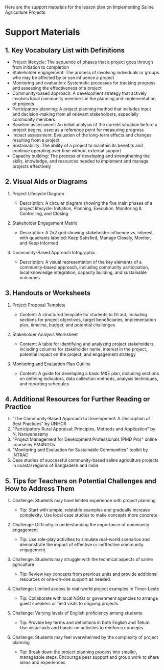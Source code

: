 Here are the support materials for the lesson plan on Implementing Saline Agriculture Projects:

# Support Materials

## 1. Key Vocabulary List with Definitions

- Project lifecycle: The sequence of phases that a project goes through from initiation to completion
- Stakeholder engagement: The process of involving individuals or groups who may be affected by or can influence a project
- Monitoring and evaluation: Systematic processes for tracking progress and assessing the effectiveness of a project
- Community-based approach: A development strategy that actively involves local community members in the planning and implementation of projects
- Participatory planning: A project planning method that includes input and decision-making from all relevant stakeholders, especially community members
- Baseline assessment: An initial analysis of the current situation before a project begins, used as a reference point for measuring progress
- Impact assessment: Evaluation of the long-term effects and changes resulting from a project
- Sustainability: The ability of a project to maintain its benefits and continue operating over time without external support
- Capacity building: The process of developing and strengthening the skills, knowledge, and resources needed to implement and manage projects effectively

## 2. Visual Aids or Diagrams

1. Project Lifecycle Diagram
   - Description: A circular diagram showing the five main phases of a project lifecycle: Initiation, Planning, Execution, Monitoring & Controlling, and Closing

2. Stakeholder Engagement Matrix
   - Description: A 2x2 grid showing stakeholder influence vs. interest, with quadrants labeled: Keep Satisfied, Manage Closely, Monitor, and Keep Informed

3. Community-Based Approach Infographic
   - Description: A visual representation of the key elements of a community-based approach, including community participation, local knowledge integration, capacity building, and sustainable outcomes

## 3. Handouts or Worksheets

1. Project Proposal Template
   - Content: A structured template for students to fill out, including sections for project objectives, target beneficiaries, implementation plan, timeline, budget, and potential challenges

2. Stakeholder Analysis Worksheet
   - Content: A table for identifying and analyzing project stakeholders, including columns for stakeholder name, interest in the project, potential impact on the project, and engagement strategy

3. Monitoring and Evaluation Plan Outline
   - Content: A guide for developing a basic M&E plan, including sections on defining indicators, data collection methods, analysis techniques, and reporting schedules

## 4. Additional Resources for Further Reading or Practice

1. "The Community-Based Approach to Development: A Description of Best Practices" by UNHCR
2. "Participatory Rural Appraisal: Principles, Methods and Application" by N. Narayanasamy
3. "Project Management for Development Professionals (PMD Pro)" online course by PM4NGOs
4. "Monitoring and Evaluation for Sustainable Communities" toolkit by INTRAC
5. Case studies of successful community-based saline agriculture projects in coastal regions of Bangladesh and India

## 5. Tips for Teachers on Potential Challenges and How to Address Them

1. Challenge: Students may have limited experience with project planning
   - Tip: Start with simple, relatable examples and gradually increase complexity. Use local case studies to make concepts more concrete.

2. Challenge: Difficulty in understanding the importance of community engagement
   - Tip: Use role-play activities to simulate real-world scenarios and demonstrate the impact of effective or ineffective community engagement.

3. Challenge: Students may struggle with the technical aspects of saline agriculture
   - Tip: Review key concepts from previous units and provide additional resources or one-on-one support as needed.

4. Challenge: Limited access to real-world project examples in Timor-Leste
   - Tip: Collaborate with local NGOs or government agencies to arrange guest speakers or field visits to ongoing projects.

5. Challenge: Varying levels of English proficiency among students
   - Tip: Provide key terms and definitions in both English and Tetum. Use visual aids and hands-on activities to reinforce concepts.

6. Challenge: Students may feel overwhelmed by the complexity of project planning
   - Tip: Break down the project planning process into smaller, manageable steps. Encourage peer support and group work to share ideas and experiences.